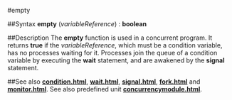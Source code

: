
#empty

##Syntax
**empty** (*variableReference*) : **boolean**

##Description
The **empty** function is used in a concurrent program. It returns **true** if the *variableReference*, which must be a condition variable, has no processes waiting for it. Processes join the queue of a condition variable by executing the **wait** statement, and are awakened by the **signal** statement.

##See also
**[condition.html](condition)**, **[wait.html](wait)**, **[signal.html](signal)**, **[fork.html](fork)** and **[monitor.html](monitor)**.
See also predefined unit **[concurrencymodule.html](Concurrency)**.
